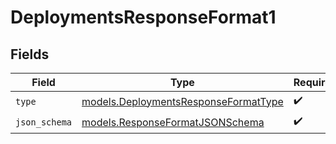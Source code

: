 # DeploymentsResponseFormat1


## Fields

| Field                                                                              | Type                                                                               | Required                                                                           | Description                                                                        |
| ---------------------------------------------------------------------------------- | ---------------------------------------------------------------------------------- | ---------------------------------------------------------------------------------- | ---------------------------------------------------------------------------------- |
| `type`                                                                             | [models.DeploymentsResponseFormatType](../models/deploymentsresponseformattype.md) | :heavy_check_mark:                                                                 | N/A                                                                                |
| `json_schema`                                                                      | [models.ResponseFormatJSONSchema](../models/responseformatjsonschema.md)           | :heavy_check_mark:                                                                 | N/A                                                                                |
